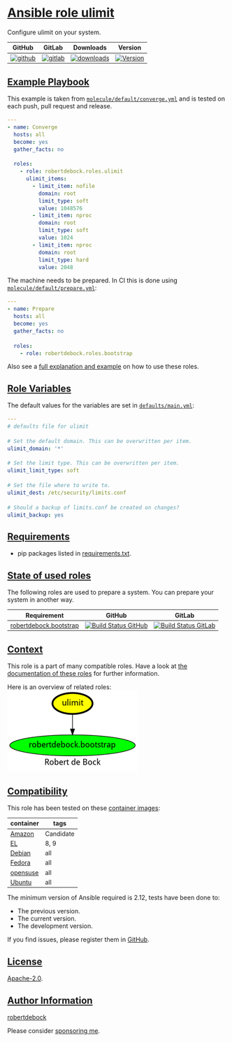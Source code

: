 # [Ansible role ulimit](#ulimit)

Configure ulimit on your system.

|GitHub|GitLab|Downloads|Version|
|------|------|---------|-------|
|[![github](https://github.com/robertdebock/ansible-role-ulimit/workflows/Ansible%20Molecule/badge.svg)](https://github.com/robertdebock/ansible-role-ulimit/actions)|[![gitlab](https://gitlab.com/robertdebock-iac/ansible-role-ulimit/badges/master/pipeline.svg)](https://gitlab.com/robertdebock-iac/ansible-role-ulimit)|[![downloads](https://img.shields.io/ansible/role/d/robertdebock/ulimit)](https://galaxy.ansible.com/robertdebock/ulimit)|[![Version](https://img.shields.io/github/release/robertdebock/ansible-role-ulimit.svg)](https://github.com/robertdebock/ansible-role-ulimit/releases/)|

## [Example Playbook](#example-playbook)

This example is taken from [`molecule/default/converge.yml`](https://github.com/robertdebock/ansible-role-ulimit/blob/master/molecule/default/converge.yml) and is tested on each push, pull request and release.

```yaml
---
- name: Converge
  hosts: all
  become: yes
  gather_facts: no

  roles:
    - role: robertdebock.roles.ulimit
      ulimit_items:
        - limit_item: nofile
          domain: root
          limit_type: soft
          value: 1048576
        - limit_item: nproc
          domain: root
          limit_type: soft
          value: 1024
        - limit_item: nproc
          domain: root
          limit_type: hard
          value: 2048
```

The machine needs to be prepared. In CI this is done using [`molecule/default/prepare.yml`](https://github.com/robertdebock/ansible-role-ulimit/blob/master/molecule/default/prepare.yml):

```yaml
---
- name: Prepare
  hosts: all
  become: yes
  gather_facts: no

  roles:
    - role: robertdebock.roles.bootstrap
```

Also see a [full explanation and example](https://robertdebock.nl/how-to-use-these-roles.html) on how to use these roles.

## [Role Variables](#role-variables)

The default values for the variables are set in [`defaults/main.yml`](https://github.com/robertdebock/ansible-role-ulimit/blob/master/defaults/main.yml):

```yaml
---
# defaults file for ulimit

# Set the default domain. This can be overwritten per item.
ulimit_domain: '*'

# Set the limit type. This can be overwritten per item.
ulimit_limit_type: soft

# Set the file where to write to.
ulimit_dest: /etc/security/limits.conf

# Should a backup of limits.conf be created on changes?
ulimit_backup: yes
```

## [Requirements](#requirements)

- pip packages listed in [requirements.txt](https://github.com/robertdebock/ansible-role-ulimit/blob/master/requirements.txt).

## [State of used roles](#state-of-used-roles)

The following roles are used to prepare a system. You can prepare your system in another way.

| Requirement | GitHub | GitLab |
|-------------|--------|--------|
|[robertdebock.bootstrap](https://galaxy.ansible.com/robertdebock/bootstrap)|[![Build Status GitHub](https://github.com/robertdebock/ansible-role-bootstrap/workflows/Ansible%20Molecule/badge.svg)](https://github.com/robertdebock/ansible-role-bootstrap/actions)|[![Build Status GitLab](https://gitlab.com/robertdebock-iac/ansible-role-bootstrap/badges/master/pipeline.svg)](https://gitlab.com/robertdebock-iac/ansible-role-bootstrap)|

## [Context](#context)

This role is a part of many compatible roles. Have a look at [the documentation of these roles](https://robertdebock.nl/) for further information.

Here is an overview of related roles:
![dependencies](https://raw.githubusercontent.com/robertdebock/ansible-role-ulimit/png/requirements.png "Dependencies")

## [Compatibility](#compatibility)

This role has been tested on these [container images](https://hub.docker.com/u/robertdebock):

|container|tags|
|---------|----|
|[Amazon](https://hub.docker.com/r/robertdebock/amazonlinux)|Candidate|
|[EL](https://hub.docker.com/r/robertdebock/enterpriselinux)|8, 9|
|[Debian](https://hub.docker.com/r/robertdebock/debian)|all|
|[Fedora](https://hub.docker.com/r/robertdebock/fedora/)|all|
|[opensuse](https://hub.docker.com/r/robertdebock/opensuse)|all|
|[Ubuntu](https://hub.docker.com/r/robertdebock/ubuntu)|all|

The minimum version of Ansible required is 2.12, tests have been done to:

- The previous version.
- The current version.
- The development version.

If you find issues, please register them in [GitHub](https://github.com/robertdebock/ansible-role-ulimit/issues).

## [License](#license)

[Apache-2.0](https://github.com/robertdebock/ansible-role-ulimit/blob/master/LICENSE).

## [Author Information](#author-information)

[robertdebock](https://robertdebock.nl/)

Please consider [sponsoring me](https://github.com/sponsors/robertdebock).
